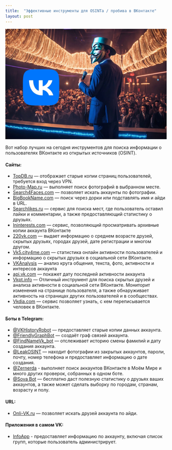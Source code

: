 ```yaml
---
title:  "Эффективные инструменты для OSINTа / пробива в ВКонтакте"
layout: post
---
```


![Swiss Alps](/images/vk.webp)

Вот набор лучших на сегодня инструментов для поиска информации о пользователях ВКонтакте из открытых источников (OSINT).


#### Сайты: <a href="#t27e" id="t27e"></a>

* [TopDB.ru](https://topdb.ru/username) — отображает старые копии страниц пользователей, требуется вход через VPN.
* [Photo-Map.ru](https://photo-map.ru/) — выполняет поиск фотографий в выбранном месте.
* [Search4Faces.com](https://search4faces.com/) — позволяет искать аккаунты по фотографии.
* [BigBookName.com](https://bigbookname.com/) — поиск через дорки или подставлять имя и айди в URL.
* [Searchlikes.ru](http://searchlikes.ru/) — сервис для поиска мест, где пользователь оставил лайки и комментарии, а также предоставляющий статистику о друзьях.
* [Ininterests.com](http://ininterests.com/%D0%9B%D1%8E%D0%B4%D0%B8) — сервис, позволяющий просматривать архивные копии аккаунта ВКонтакте
* [220vk.com](https://220vk.com/) — выдает информацию о среднем возрасте друзей, скрытых друзьях, городах друзей, дате регистрации и многом другом.
* [Vk5.city4me.com](https://vk5.city4me.com/) — статистика онлайн активности пользователей и информацию о скрытых друзьях в социальной сети ВКонтакте.
* [VKAnalysis](https://github.com/migalin/VKAnalysis) — анализ круга общения, текста, фото, активности и интересов аккаунта
* [api.vk.com](https://vk.com/dev/messages.getLastActivity) — покажет дату последней активности аккаунта
* [Vkpt.info](https://vkpt.info/) — Отличный инструмент для поиска скрытых друзей и анализа активности в социальной сети ВКонтакте. Мониторит изменения на странице пользователя, а также обнаруживает активность на страницах других пользователей и в сообществах.
* [Vkdia.com](https://vkdia.com/) — сервис позволяет узнать, с кем переписывается человек в ВКонтакте.

#### **Боты в Telegram:** <a href="#xbwl" id="xbwl"></a>

* [@](https://vk.cc/crgASv)[VKHistoryRobot](https://t.me/VKHistoryRobot) — предоставляет старые копии данных аккаунта.
* [@](https://vk.cc/crgASv)[FriendlyGraphBot](https://t.me/friendly\_graph\_bot) — создаёт граф связей аккаунта.
* [@](https://vk.cc/crgASv)[FindNameVk\_bot](https://t.me/FindNameVk\_bot) — отслеживает историю смены фамилий и дату создания аккаунта.
* [@LeakOSINT](/LeakOSINT/) — находит фотографии из закрытых аккаунтов, пароли, почту, номер телефона и предоставляет информацию о дате создания.
* [@Zernerda](/zernerda/) - выполняет поиск аккаунтов ВКонтакте в Моём Мире и много других проверок, собранных в одном боте.
* [@Sova Bot](/SOVABot/) — бесплатно даст полезную статистику о друзьях ваших аккаунтов, а также может сделать выборку по городам, странам, возрасту и полу.

#### URL: <a href="#wbh4" id="wbh4"></a>

* [Onli-VK.ru](https://onli-vk.ru/) — позволяет искать друзей аккаунта по айди.

#### Приложения в самом VK: <a href="#jyjm" id="jyjm"></a>

* [InfoApp](https://vk.com/app7183114) - предоставляет информацию по аккаунту, включая список групп, которые пользователь администрирует.

